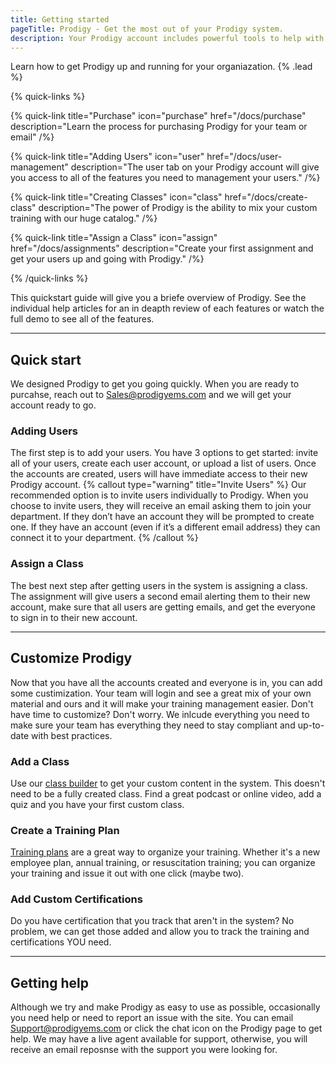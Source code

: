 ```yaml
---
title: Getting started
pageTitle: Prodigy - Get the most out of your Prodigy system.
description: Your Prodigy account includes powerful tools to help with your training management.
---
```


Learn how to get Prodigy up and running for your organiazation. {% .lead %}

{% quick-links %}

{% quick-link title="Purchase" icon="purchase" href="/docs/purchase" description="Learn the process for purchasing Prodigy for your team or email" /%}

{% quick-link title="Adding Users" icon="user" href="/docs/user-management" description="The user tab on your Prodigy account will give you access to all of the features you need to management your users." /%}

{% quick-link title="Creating Classes" icon="class" href="/docs/create-class" description="The power of Prodigy is the ability to mix your custom training with our huge catalog." /%}

{% quick-link title="Assign a Class" icon="assign" href="/docs/assignments" description="Create your first assignment and get your users up and going with Prodigy." /%}

{% /quick-links %}

This quickstart guide will give you a briefe overview of Prodigy. See the individual help articles for an in deapth review of each features or watch the full demo to see all of the features.

---

## Quick start
We designed Prodigy to get you going quickly. When you are ready to purcahse, reach out to [Sales@prodigyems.com](mailto:Sales@prodigyems.com) and we will get your account ready to go.

### Adding Users
The first step is to add your users. You have 3 options to get started: invite all of your users, create each user account, or upload a list of users. Once the accounts are created, users will have immediate access to their new Prodigy account.
{% callout type="warning" title="Invite Users" %}
Our recommended option is to invite users individually to Prodigy. When you choose to invite users, they will receive an email asking them to join your department. If they don’t have an account they will be prompted to create one. If they have an account (even if it’s a different email address) they can connect it to your department.
{% /callout %}
### Assign a Class
The best next step after getting users in the system is assigning a class. The assignment will give users a second email alerting them to their new account, make sure that all users are getting emails, and get the everyone to sign in to their new account. 

---
## Customize Prodigy
Now that you have all the accounts created and everyone is in, you can add some custimization. Your team will login and see a great mix of your own material and ours and it will make your training management easier. Don't have time to customize? Don't worry. We inlcude everything you need to make sure your team has everything they need to stay compliant and up-to-date with best practices. 

### Add a Class
Use our [class builder](/docs/create-class) to get your custom content in the system. This doesn't need to be a fully created class. Find a great podcast or online video, add a quiz and you have your first custom class. 


### Create a Training Plan
[Training plans](/docs/training-plans) are a great way to organize your training. Whether it's a new employee plan, annual training, or resuscitation training; you can organize your training and issue it out with one click (maybe two).

### Add Custom Certifications
Do you have certification that you track that aren't in the system? No problem, we can get those added and allow you to track the training and certifications YOU need.

---
## Getting help
Although we try and make Prodigy as easy to use as possible, occasionally you need help or need to report an issue with the site. You can email [Support@prodigyems.com](mailto:Support@prodigyems.com) or click the chat icon on the Prodigy page to get help. We may have a live agent available for support, otherwise, you will receive an email reposnse with the support you were looking for. 